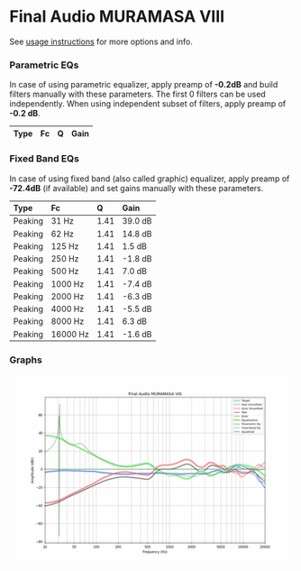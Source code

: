 # Final Audio MURAMASA VIII
See [usage instructions](https://github.com/jaakkopasanen/AutoEq#usage) for more options and info.

### Parametric EQs
In case of using parametric equalizer, apply preamp of **-0.2dB** and build filters manually
with these parameters. The first 0 filters can be used independently.
When using independent subset of filters, apply preamp of **-0.2 dB**.

| Type   | Fc   | Q   | Gain   |
|:-------|:-----|:----|:-------|

### Fixed Band EQs
In case of using fixed band (also called graphic) equalizer, apply preamp of **-72.4dB**
(if available) and set gains manually with these parameters.

| Type    | Fc       |    Q | Gain    |
|:--------|:---------|:-----|:--------|
| Peaking | 31 Hz    | 1.41 | 39.0 dB |
| Peaking | 62 Hz    | 1.41 | 14.8 dB |
| Peaking | 125 Hz   | 1.41 | 1.5 dB  |
| Peaking | 250 Hz   | 1.41 | -1.8 dB |
| Peaking | 500 Hz   | 1.41 | 7.0 dB  |
| Peaking | 1000 Hz  | 1.41 | -7.4 dB |
| Peaking | 2000 Hz  | 1.41 | -6.3 dB |
| Peaking | 4000 Hz  | 1.41 | -5.5 dB |
| Peaking | 8000 Hz  | 1.41 | 6.3 dB  |
| Peaking | 16000 Hz | 1.41 | -1.6 dB |

### Graphs
![](./Final%20Audio%20MURAMASA%20VIII.png)